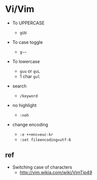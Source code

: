 # Vi/Vim

- To UPPERCASE
  * `gUU`
- To case toggle
  * `g~~`
- To lowercase
  * `guu` or `guL`
  * 1 char `gul`

- search
  * `/keyword`
- no highlight
  * `:noh`

- change encoding
  * `:e ++enc=euc-kr`
  * `:set fileencoding=utf-8`

## ref
- Switching case of characters
  * http://vim.wikia.com/wiki/VimTip49